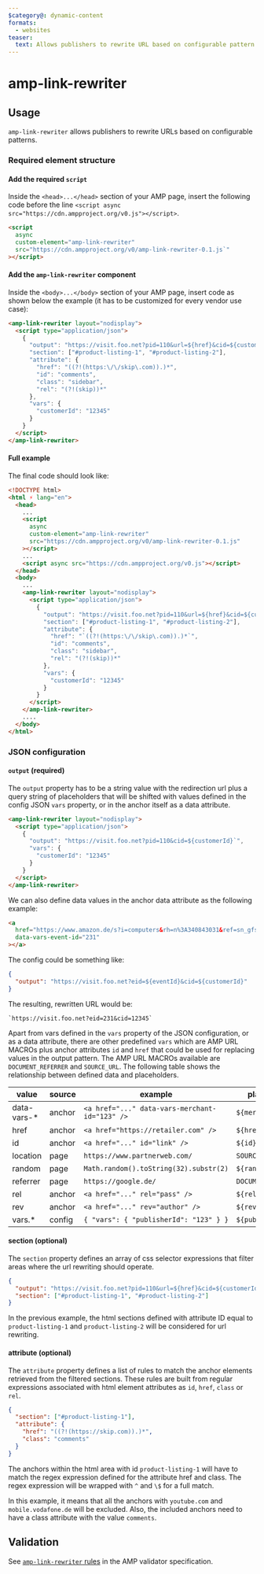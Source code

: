 ```yaml
---
$category@: dynamic-content
formats:
  - websites
teaser:
  text: Allows publishers to rewrite URL based on configurable pattern
---
```


<!--
Copyright 2019 The AMP HTML Authors. All Rights Reserved.

Licensed under the Apache License, Version 2.0 (the "License");
you may not use this file except in compliance with the License.
You may obtain a copy of the License at

      http://www.apache.org/licenses/LICENSE-2.0

Unless required by applicable law or agreed to in writing, software
distributed under the License is distributed on an "AS-IS" BASIS,
WITHOUT WARRANTIES OR CONDITIONS OF ANY KIND, either express or implied.
See the License for the specific language governing permissions and
limitations under the License.
-->

# amp-link-rewriter

## Usage

`amp-link-rewriter` allows publishers to rewrite URLs based on configurable
patterns.

### Required element structure

#### Add the required `script`

Inside the `<head>...</head>` section of your AMP page, insert the following
code before the line
`<script async src="https://cdn.ampproject.org/v0.js"></script>`.

```html
<script
  async
  custom-element="amp-link-rewriter"
  src="https://cdn.ampproject.org/v0/amp-link-rewriter-0.1.js`"
></script>
```

#### Add the `amp-link-rewriter` component

Inside the `<body>...</body>` section of your AMP page, insert code as shown
below the example (it has to be customized for every vendor use case):

```html
<amp-link-rewriter layout="nodisplay">
  <script type="application/json">
    {
      "output": "https://visit.foo.net?pid=110&url=${href}&cid=${customerId}",
      "section": ["#product-listing-1", "#product-listing-2"],
      "attribute": {
        "href": "((?!(https:\/\/skip\.com)).)*",
        "id": "comments",
        "class": "sidebar",
        "rel": "(?!(skip))*"
      },
      "vars": {
        "customerId": "12345"
      }
    }
  </script>
</amp-link-rewriter>
```

#### Full example

The final code should look like:

```html
<!DOCTYPE html>
<html ⚡ lang="en">
  <head>
    ...
    <script
      async
      custom-element="amp-link-rewriter"
      src="https://cdn.ampproject.org/v0/amp-link-rewriter-0.1.js"
    ></script>
    ...
    <script async src="https://cdn.ampproject.org/v0.js"></script>
  </head>
  <body>
    ...
    <amp-link-rewriter layout="nodisplay">
      <script type="application/json">
        {
          "output": "https://visit.foo.net?pid=110&url=${href}&cid=${customerId}",
          "section": ["#product-listing-1", "#product-listing-2"],
          "attribute": {
            "href": "`((?!(https:\/\/skip\.com)).)*`",
            "id": "comments",
            "class": "sidebar",
            "rel": "(?!(skip))*"
          },
          "vars": {
            "customerId": "12345"
          }
        }
      </script>
    </amp-link-rewriter>
    ....
  </body>
</html>
```

### JSON configuration

#### `output` (required)

The `output` property has to be a string value with the redirection url plus a
query string of placeholders that will be shifted with values defined in the
config JSON `vars` property, or in the anchor itself as a data attribute.

```html
<amp-link-rewriter layout="nodisplay">
  <script type="application/json">
    {
      "output": "https://visit.foo.net?pid=110&cid=${customerId}`",
      "vars": {
        "customerId": "12345"
      }
    }
  </script>
</amp-link-rewriter>
```

We can also define data values in the anchor data attribute as the following
example:

```html
<a
  href="https://www.amazon.de/s?i=computers&rh=n%3A340843031&ref=sn_gfs_co_computervs_AM_5"
  data-vars-event-id="231"
></a>
```

The config could be something like:

```json
{
  "output": "https://visit.foo.net?eid=${eventId}&cid=${customerId}"
}
```

The resulting, rewritten URL would be:

```url
`https://visit.foo.net?eid=231&cid=12345`
```

Apart from vars defined in the `vars` property of the JSON configuration, or as
a data attribute, there are other predefined `vars` which are AMP URL MACROs
plus anchor attributes `id` and `href` that could be used for replacing values
in the output pattern. The AMP URL MACROs available are `DOCUMENT_REFERRER` and
`SOURCE_URL`. The following table shows the relationship between defined data
and placeholders.

| value        | source | example                                        | placeholder         |
| ------------ | ------ | ---------------------------------------------- | ------------------- |
| data-vars-\* | anchor | `<a href="..." data-vars-merchant-id="123" />` | `${merchantId}`     |
| href         | anchor | `<a href="https://retailer.com" />`            | `${href}`           |
| id           | anchor | `<a href="..." id="link" />`                   | `${id}`             |
| location     | page   | `https://www.partnerweb.com/`                  | `SOURCE_URL`        |
| random       | page   | `Math.random().toString(32).substr(2)`         | `${random}`         |
| referrer     | page   | `https://google.de/`                           | `DOCUMENT_REFERRER` |
| rel          | anchor | `<a href="..." rel="pass" />`                  | `${rel}`            |
| rev          | anchor | `<a href="..." rev="author" />`                | `${rev}`            |
| vars.\*      | config | `{ "vars": { "publisherId": "123" } }`         | `${publisherId}`    |

#### section (optional)

The `section` property defines an array of css selector expressions that filter
areas where the url rewriting should operate.

```json
{
  "output": "https://visit.foo.net?pid=110&url=${href}&cid=${customerId}",
  "section": ["#product-listing-1", "#product-listing-2"]
}
```

In the previous example, the html sections defined with attribute ID equal to
`product-listing-1` and `product-listing-2` will be considered for url
rewriting.

#### attribute (optional)

The `attribute` property defines a list of rules to match the anchor elements
retrieved from the filtered sections. These rules are built from regular
expressions associated with html element attributes as `id`, `href`, `class` or
`rel`.

```json
{
  "section": ["#product-listing-1"],
  "attribute": {
    "href": "((?!(https://skip.com)).)*",
    "class": "comments"
  }
}
```

The anchors within the html area with id `product-listing-1` will have to match
the regex expression defined for the attribute href and class. The regex
expression will be wrapped with `^` and `\$` for a full match.

In this example, it means that all the anchors with `youtube.com` and
`mobile.vodafone.de` will be excluded. Also, the included anchors need to have a
class attribute with the value `comments`.

## Validation

See [`amp-link-rewriter` rules](validator-amp-link-rewriter.protoascii)
in the AMP validator specification.
